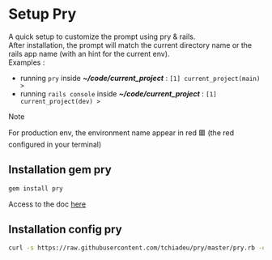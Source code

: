 # Setup Pry

A quick setup to customize the prompt using pry & rails.  
After installation, the prompt will match the current directory name or the rails app name (with an hint for the current env).  
Examples :  
- running `pry` inside **_~/code/current_project_** : `[1] current_project(main) >`  
- running `rails console` inside **_~/code/current_project_** : `[1] current_project(dev) >`

> [!NOTE]
> For production env, the environment name appear in red 🟥 (the red configured in your terminal)

## Installation gem pry

```sh
gem install pry
```
Access to the doc [here](https://github.com/pry/pry)

## Installation config pry

```sh
curl -s https://raw.githubusercontent.com/tchiadeu/pry/master/pry.rb -o ~/.pryrc
```
